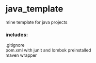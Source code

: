 # java_template
mine template for java projects <br>
### includes: <br>
.gitignore <br>
pom.xml with junit and lombok preinstalled <br>
maven wrapper